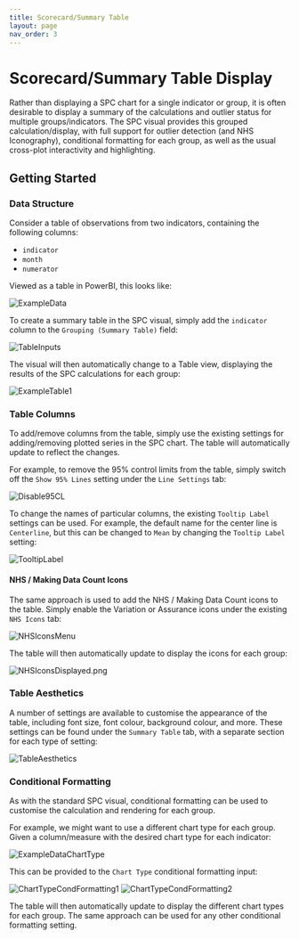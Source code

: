```yaml
---
title: Scorecard/Summary Table
layout: page
nav_order: 3
---
```


# Scorecard/Summary Table Display

Rather than displaying a SPC chart for a single indicator or group, it is often desirable to display a summary of the calculations and outlier status for multiple groups/indicators. The SPC visual provides this grouped calculation/display, with full support for outlier detection (and NHS Iconography), conditional formatting for each group, as well as the usual cross-plot interactivity and highlighting.

## Getting Started

### Data Structure

Consider a table of observations from two indicators, containing the following columns:

  - `indicator`
  - `month`
  - `numerator`

Viewed as a table in PowerBI, this looks like:

![ExampleData](images\ExampleData.png)

To create a summary table in the SPC visual, simply add the `indicator` column to the `Grouping (Summary Table)` field:

![TableInputs](images\TableInputs.png)

The visual will then automatically change to a Table view, displaying the results of the SPC calculations for each group:

![ExampleTable1](images\ExampleTable1.png)

### Table Columns

To add/remove columns from the table, simply use the existing settings for adding/removing plotted series in the SPC chart. The table will automatically update to reflect the changes.

For example, to remove the 95% control limits from the table, simply switch off the `Show 95% Lines` setting under the `Line Settings` tab:

![Disable95CL](images\Disable95CL.png)

To change the names of particular columns, the existing `Tooltip Label` settings can be used. For example, the default name for the center line is `Centerline`, but this can be changed to `Mean` by changing the `Tooltip Label` setting:

![TooltipLabel](images\TooltipLabel.png)

#### NHS / Making Data Count Icons

The same approach is used to add the NHS / Making Data Count icons to the table. Simply enable the Variation or Assurance icons under the existing `NHS Icons` tab:

![NHSIconsMenu](images\NHSIconsMenu.png)

The table will then automatically update to display the icons for each group:

![NHSIconsDisplayed.png](images\NHSIconsDisplayed.png)

### Table Aesthetics

A number of settings are available to customise the appearance of the table, including font size, font colour, background colour, and more. These settings can be found under the `Summary Table` tab, with a separate section for each type of setting:

![TableAesthetics](images\TableAesthetics.png)

### Conditional Formatting

As with the standard SPC visual, conditional formatting can be used to customise the calculation and rendering for each group.

For example, we might want to use a different chart type for each group. Given a column/measure with the desired chart type for each indicator:

![ExampleDataChartType](images\ExampleDataChartType.png)

This can be provided to the `Chart Type` conditional formatting input:

![ChartTypeCondFormatting1](images\ChartTypeCondFormatting1.png)
![ChartTypeCondFormatting2](images\ChartTypeCondFormatting2.png)

The table will then automatically update to display the different chart types for each group. The same approach can be used for any other conditional formatting setting.
